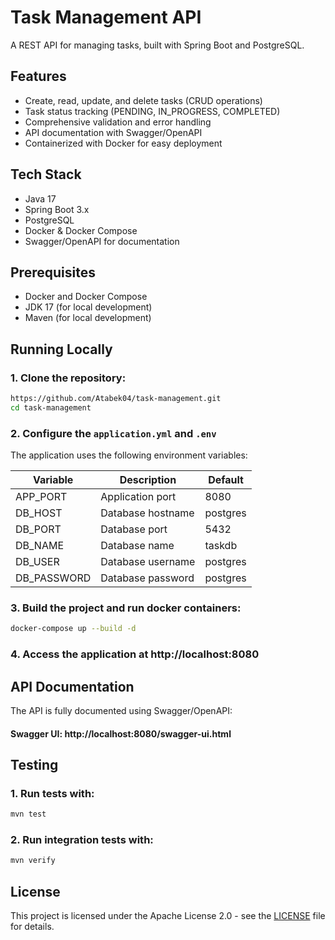 # Task Management API

A REST API for managing tasks, built with Spring Boot and PostgreSQL.

## Features

- Create, read, update, and delete tasks (CRUD operations)
- Task status tracking (PENDING, IN_PROGRESS, COMPLETED)
- Comprehensive validation and error handling
- API documentation with Swagger/OpenAPI
- Containerized with Docker for easy deployment

## Tech Stack

- Java 17
- Spring Boot 3.x
- PostgreSQL
- Docker & Docker Compose
- Swagger/OpenAPI for documentation

## Prerequisites

- Docker and Docker Compose
- JDK 17 (for local development)
- Maven (for local development)

## Running Locally

### 1. Clone the repository:
```bash
https://github.com/Atabek04/task-management.git
cd task-management
```
   
### 2. Configure the `application.yml` and `.env`
   
The application uses the following environment variables:

| Variable | Description | Default |
|----------|-------------|---------|
| APP_PORT | Application port | 8080 |
| DB_HOST | Database hostname | postgres |
| DB_PORT | Database port | 5432 |
| DB_NAME | Database name | taskdb |
| DB_USER | Database username | postgres |
| DB_PASSWORD | Database password | postgres |

### 3. Build the project and run docker containers:
```bash
docker-compose up --build -d
```

### 4. Access the application at http://localhost:8080

## API Documentation

The API is fully documented using Swagger/OpenAPI:

#### Swagger UI: http://localhost:8080/swagger-ui.html

## Testing

### 1. Run tests with:
```bash
mvn test
```

### 2. Run integration tests with:
```bash
mvn verify
```

## License
This project is licensed under the Apache License 2.0 - see the [LICENSE](LICENSE) file for details.